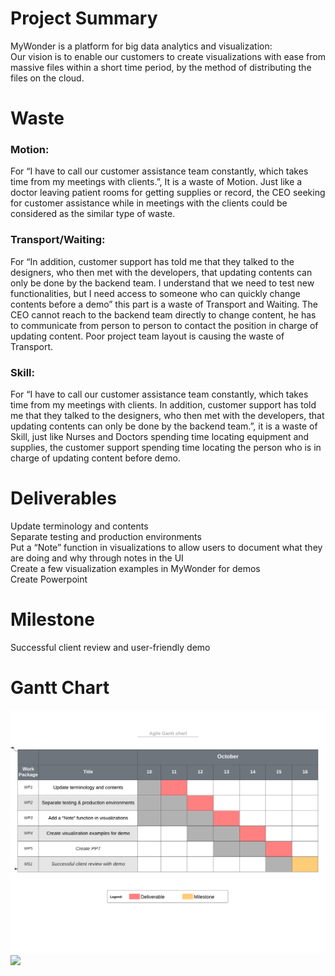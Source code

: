 # Project Summary

MyWonder is a platform for big data analytics and visualization:  
Our vision is to enable our customers to create visualizations with ease from massive files within a short time period, by the method of distributing the files on the cloud.


# Waste

### Motion:
For “I have to call our customer assistance team constantly, which takes time from my meetings with clients.”, It is a waste of Motion. Just like a doctor leaving patient rooms for getting supplies or record, the CEO seeking for customer assistance while in meetings with the clients could be considered as the similar type of waste.

### Transport/Waiting:
For “In addition, customer support has told me that they talked to the designers, who then met with the developers, that updating contents can only be done by the backend team. I understand that we need to test new functionalities, but I need access to someone who can quickly change contents before a demo” this part is a waste of Transport and Waiting. The CEO cannot reach to the backend team directly to change content, he has to communicate from person to person to contact the position in charge of updating content. Poor project team layout is causing the waste of Transport.

### Skill:
For “I have to call our customer assistance team constantly, which takes time from my meetings with clients. In addition, customer support has told me that they talked to the designers, who then met with the developers, that updating contents can only be done by the backend team.”, it is a waste of Skill, just like Nurses and Doctors spending time locating equipment and supplies, the customer support spending time locating the person who is in charge of updating content before demo.


# Deliverables
Update terminology and contents  
Separate testing and production environments  
Put a “Note” function in visualizations to allow users to document what they are doing and why through notes in the UI  
Create a few visualization examples in MyWonder for demos  
Create Powerpoint  

# Milestone
Successful client review and user-friendly demo

# Gantt Chart

![image](https://github.com/TodXu/MyWonder/blob/main/gantt.png)
![](url)






